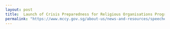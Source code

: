 ```yaml
---
layout: post
title:  Launch of Crisis Preparedness for Religious Organisations Programme, Speech by Minister Grace Fu
permalink: "https://www.mccy.gov.sg/about-us/news-and-resources/speeches/2020/jan/crisis-preparedness-for-religious-organisations-programme"
---
```



